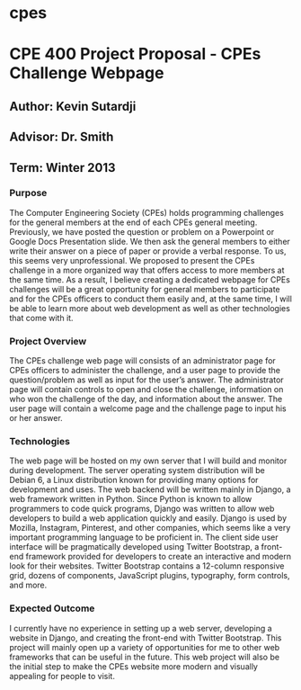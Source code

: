 cpes
====

# CPE 400 Project Proposal - CPEs Challenge Webpage
## Author: Kevin Sutardji
## Advisor: Dr. Smith
## Term: Winter 2013

### Purpose
The Computer Engineering Society (CPEs) holds programming challenges for the general members at the end of each CPEs general meeting. Previously, we have posted the question or problem on a Powerpoint or Google Docs Presentation slide. We then ask the general members to either write their answer on a piece of paper or provide a verbal response. To us, this seems very unprofessional. We proposed to present the CPEs challenge in a more organized way that offers access to more members at the same time. As a result, I believe creating a dedicated webpage for CPEs challenges will be a great opportunity for general members to participate and for the CPEs officers to conduct them easily and, at the same time, I will be able to learn more about web development as well as other technologies that come with it.

### Project Overview
  The CPEs challenge web page will consists of an administrator page for CPEs officers to administer the challenge, and a user page to provide the question/problem as well as input for the user’s answer. The administrator page will contain controls to open and close the challenge, information on who won the challenge of the day, and information about the answer. The user page will contain a welcome page and the challenge page to input his or her answer.

### Technologies

The web page will be hosted on my own server that I will build and monitor during development. The server operating system distribution will be Debian 6, a Linux distribution known for providing many options for development and uses. 
The web backend will be written mainly in Django, a web framework written in Python. Since Python is known to allow programmers to code quick programs, Django was written to allow web developers to build a web application quickly and easily. Django is used by Mozilla, Instagram, Pinterest, and other companies, which seems like a very important programming language to be proficient in.
The client side user interface will be pragmatically developed using Twitter Bootstrap, a front-end framework provided for developers to create an interactive and modern look for their websites. Twitter Bootstrap contains a 12-column responsive grid, dozens of components, JavaScript plugins, typography, form controls, and more. 

### Expected Outcome
I currently have no experience in setting up a web server, developing a website in Django, and creating the front-end with Twitter Bootstrap. This project will mainly open up a variety of opportunities for me to other web frameworks that can be useful in the future. This web project will also be the initial step to make the CPEs website more modern and visually appealing for people to visit.

